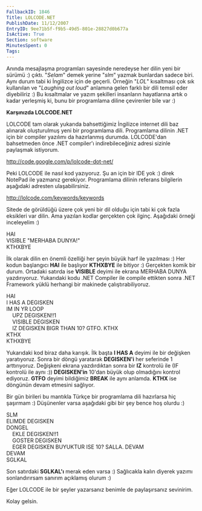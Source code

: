 ```yaml
---
FallbackID: 1846
Title: LOLCODE.NET
PublishDate: 11/12/2007
EntryID: 9ee71b5f-f9b5-49d5-801e-28827d0b677a
IsActive: True
Section: software
MinutesSpent: 0
Tags: 
---
```

Anında mesajlaşma programları sayesinde neredeyse her dilin yeni bir
sürümü :) çıktı. "*Selam*" demek yerine "*slm*" yazmak bunlardan sadece
biri. Aynı durum tabi ki İngilizce için de geçerli. Örneğin "*LOL*"
kısaltması çok sık kullanılan ve "*Laughing out loud*" anlamına gelen
farklı bir dili temsil eder diyebiliriz :) Bu kısaltmalar ve yazım
şekilleri insanların hayatlarına artık o kadar yerleşmiş ki, bunu bir
programlama diline çevirenler bile var :)

**Karşınızda LOLCODE.NET**

LOLCODE tam olarak yukarıda bahsettiğimiz İngilizce internet dili baz
alınarak oluşturulmuş yeni bir programlama dili. Programlama dilinin
.NET için bir compiler yazılımı da hazırlanmış durumda. LOLCODE'dan
bahsetmeden önce .NET compiler'ı indirebileceğiniz adresi sizinle
paylaşmak istiyorum.

<http://code.google.com/p/lolcode-dot-net/>

Peki LOLCODE ile nasıl kod yazıyoruz. Şu an için bir IDE yok :) direk
NotePad ile yazmanız gerekiyor. Programlama dilinin referans bilgilerin
aşağıdaki adresten ulaşabilirsiniz.

<http://lolcode.com/keywords/keywords>

Sitede de görüldüğü üzere çok yeni bir dil olduğu için tabi ki çok fazla
eksikleri var dilin. Ama yazılan kodlar gerçekten çok ilginç. Aşağıdaki
örneği inceleyelim :)

HAI\
 VISIBLE "MERHABA DUNYA!"\
 KTHXBYE

İlk olarak dilin en önemli özelliği her şeyin büyük harf ile yazılması
:) Her kodun başlangıcı **HAI** ile başlıyor **KTHXBYE** ile bitiyor :)
Gerçekten komik bir durum. Ortadaki satırda ise **VISIBLE** deyimi ile
ekrana MERHABA DUNYA yazdırıyoruz. Yukarıdaki kodu .NET Compiler ile
compile ettikten sonra .NET Framework yüklü herhangi bir makinede
çalıştırabiliyoruz.

HAI\
 I HAS A DEGISKEN\
 IM IN YR LOOP\
     UPZ DEGISKEN!!1\
     VISIBLE DEGISKEN\
     IZ DEGISKEN BIGR THAN 10? GTFO. KTHX\
 KTHX\
 KTHXBYE

Yukarıdaki kod biraz daha karışık. İlk başta **I HAS A** deyimi ile bir
değişken yaratıyoruz. Sonra bir döngü yaratarak **DEGISKEN'i** her
seferinde 1 arttırıyoruz. Değişkeni ekrana yazdırdıktan sonra bir **IZ**
kontrolü ile (IF kontrolü ile aynı :)) **DEGISKEN'in** 10'dan büyük olup
olmadığını kontrol ediyoruz. **GTFO** deyimi bildiğimiz **BREAK** ile
aynı anlamda. **KTHX** ise döngünün devam etmesini sağlıyor.

Bir gün birileri bu mantıkla Türkçe bir programlama dili hazırlarsa hiç
şaşırmam :) Düşünenler varsa aşağıdaki gibi bir şey bence hoş olurdu :)

SLM\
 ELIMDE DEGISKEN\
 DONGEL\
     EKLE DEGISKEN!!1\
     GOSTER DEGISKEN\
     EGER DEGISKEN BUYUKTUR ISE 10? SALLA. DEVAM\
 DEVAM\
 SGLKAL

Son satırdaki **SGLKAL'ı** merak eden varsa :) Sağlıcakla kalın diyerek
yazımı sonlandırırsam sanırım açıklamış olurum :)

Eğer LOLCODE ile bir şeyler yazarsanız benimle de paylaşırsanız
sevinirim.

Kolay gelsin.


